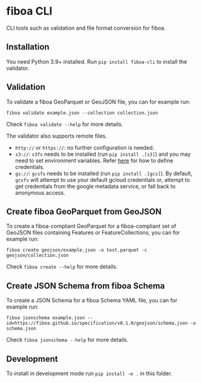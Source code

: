 # fiboa CLI

CLI tools such as validation and file format conversion for fiboa.

## Installation

You need Python 3.9+ installed. 
Run `pip install fiboa-cli` to install the validator.

## Validation

To validate a fiboa GeoParquet or GeoJSON file, you can for example run:

`fiboa validate example.json --collection collection.json`

Check `fiboa validate --help` for more details.

The validator also supports remote files.

- `http://` or `https://`: no further configuration is needed.
- `s3://`: `s3fs` needs to be installed (run `pip install .[s3]`) and you may need to set environment variables.
  Refer [here](https://s3fs.readthedocs.io/en/latest/#credentials) for how to define credentials.
- `gs://`: `gcsfs` needs to be installed (run `pip install .[gcs]`).
  By default, `gcsfs` will attempt to use your default gcloud credentials or, attempt to get credentials from the google metadata service, or fall back to anonymous access.

## Create fiboa GeoParquet from GeoJSON

To create a fiboa-compliant GeoParquet for a fiboa-compliant set of GeoJSON files containing Features or FeatureCollections,
you can for example run:

`fiboa create geojson/example.json -o test.parquet -c geojson/collection.json`

Check `fiboa create --help` for more details.

## Create JSON Schema from fiboa Schema

To create a JSON Schema for a fiboa Schema YAML file, you can for example run:

`fiboa jsonschema example.json --id=https://fiboa.github.io/specification/v0.1.0/geojson/schema.json -o schema.json`

Check `fiboa jsonschema --help` for more details.

## Development

To install in development mode run `pip install -e .` in this folder.
